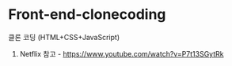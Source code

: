 # Front-end-clonecoding
클론 코딩 (HTML+CSS+JavaScript)

1. Netflix 
참고 - https://www.youtube.com/watch?v=P7t13SGytRk

